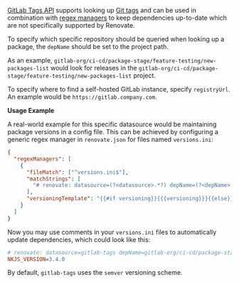 [GitLab Tags API](https://docs.gitlab.com/ee/api/tags.html) supports looking up [Git tags](https://docs.gitlab.com/ee/topics/git/tags.html#tags) and can be used in combination with [regex managers](https://docs.renovatebot.com/modules/manager/regex/) to keep dependencies up-to-date which are not specifically supported by Renovate.

To specify which specific repository should be queried when looking up a package, the `depName` should be set to the project path.

As an example, `gitlab-org/ci-cd/package-stage/feature-testing/new-packages-list` would look for releases in the `gitlab-org/ci-cd/package-stage/feature-testing/new-packages-list` project.

To specify where to find a self-hosted GitLab instance, specify `registryUrl`. An example would be `https://gitlab.company.com`.

**Usage Example**

A real-world example for this specific datasource would be maintaining package versions in a config file.
This can be achieved by configuring a generic regex manager in `renovate.json` for files named `versions.ini`:

```json
{
  "regexManagers": [
    {
      "fileMatch": ["^versions.ini$"],
      "matchStrings": [
        "# renovate: datasource=(?<datasource>.*?) depName=(?<depName>.*?)( versioning=(?<versioning>.*?))?( registryUrl=(?<registryUrl>.*?))?\\s.*?_VERSION=(?<currentValue>.*)\\s"
      ],
      "versioningTemplate": "{{#if versioning}}{{{versioning}}}{{else}}semver{{/if}}"
    }
  ]
}
```

Now you may use comments in your `versions.ini` files to automatically update dependencies, which could look like this:

```ini
# renovate: datasource=gitlab-tags depName=gitlab-org/ci-cd/package-stage/feature-testing/new-packages-list versioning=semver registryUrl=https://gitlab.com
NKJS_VERSION=3.4.0
```

By default, `gitlab-tags` uses the `semver` versioning scheme.
